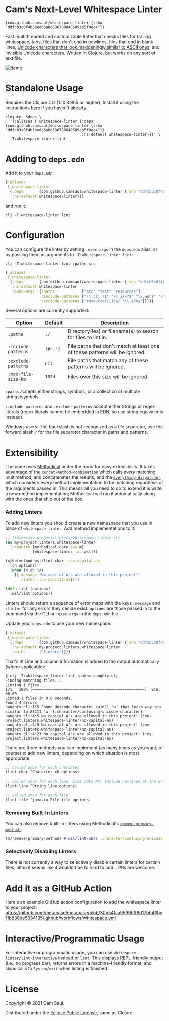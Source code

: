 # Cam's Next-Level Whitespace Linter

```
{com.github.camsaul/whitespace-linter {:sha "ddfcb3c8f4b3bedc6a0d536780840589ab5f0ec4"}}
```

Fast multithreaded and customizable linter that checks files for trailing whitespace, tabs, files that don't end in
newlines, files that end in blank lines, [Unicode characters that look maddeningly similar to ASCII
ones](https://github.com/camsaul/emacs-unicode-troll-stopper), and invisible Unicode characters. Written in Clojure,
but works on any sort of text file.

![demo](https://user-images.githubusercontent.com/1455846/128442912-e5b8c4bf-e2b9-41ec-bf99-30c1a1fa379f.gif)

# Standalone Usage

Requires the Clojure CLI (1.10.3.905 or higher). Install it using the instructions
[here](https://clojure.org/guides/getting_started) if you haven't already.

```
clojure -Sdeps \
  '{:aliases {:whitespace-linter {:deps {com.github.camsaul/whitespace-linter {:sha "ddfcb3c8f4b3bedc6a0d536780840589ab5f0ec4"}}
                                  :ns-default whitespace-linter}}}' \
  -T:whitespace-linter lint
```

# Adding to `deps.edn`

Add it to your `deps.edn`:

```clj
{:aliases
 {:whitespace-linter
  {:deps       {com.github.camsaul/whitespace-linter {:sha "ddfcb3c8f4b3bedc6a0d536780840589ab5f0ec4"}}
   :ns-default whitespace-linter}}}
```

and run it:

```
clj -T:whitespace-linter lint
```

# Configuration

You can configure the linter by setting `:exec-args` in the `deps.edn` alias, or by passing them as arguments to
`-T:whitespace-linter lint`:

```
clj -T:whitespace-linter lint :paths src
```

```clj
{:aliases
 {:whitespace-linter
  {:deps       {com.github.camsaul/whitespace-linter {:sha "ddfcb3c8f4b3bedc6a0d536780840589ab5f0ec4"}}
   :ns-default whitespace-linter
   :exec-args  {:paths            ["src" "test" "resources"]
                :include-patterns ["\\.clj.?$" "\\.jsx?$" "\\.edn$" "\\.yaml$" "\\.json$" "\\.html$"]
                :exclude-patterns ["resources/i18n/.*\\.edn$"]}}}}
```

Several options are currently supported:

| Option | Default | Description |
| --- | --- | --- |
| `:paths` | `./` | Directory(ies) or filename(s) to search for files to lint in. |
| `:include-patterns` | `[#"."]` | File paths that don't match at least one of these patterns will be ignored. |
| `:exclude-patterns` | `nil` | File paths that match any of these patterns will be ignored. |
| `:max-file-size-kb` | `1024` | Files over this size will be ignored. |

`:paths` accepts either strings, symbols, or a collection of multiple strings/symbols.

`:include-patterns` and `:exclude-patterns` accept either Strings or regex literals (regex literals cannot be embedded in EDN, so use string equivalents instead).

Windows users: The backslash is not recognized as a file separator, use the forward slash `/` for the file separator character in paths and patterns.

# Extensibility

The code uses [Methodical](https://github.com/camsaul/methodical) under the hood for easy extensibility. It takes
advantage of the
[`concat-method-combination`](https://cljdoc.org/d/methodical/methodical/0.12.0/api/methodical.core#concat-method-combination)
which calls *every* matching multimethod, and concatenates the results; and the
[`everything-dispatcher`](https://cljdoc.org/d/methodical/methodical/0.12.0/api/methodical.core#everything-dispatcher),
which considers every method implementation to be matching regardless of the arguments passed in. This means all you need to do to extend it is write a new method implementation; Methodical will run it automatically along with the ones that ship out of the box.

### Adding Linters

To add new linters you should create a new namespace that you use in place of `whitespace-linter`. Add method implementations to it:

```clj
;; linters/my_project/linters/whitespace_linter.clj
(ns my-project.linters.whitespace-linter
  (:require [methodical.core :as m]
            [whitespace-linter :as wsl]))

(m/defmethod wsl/lint-char ::no-capital-as
  [ch options]
  (when (= ch \A)
    [{:message "No capital A's are allowed in this project!"
      :linter ::no-capital-as}]))

(defn lint [options]
  (wsl/lint options))
```

Linters should return a sequence of error maps with the keys `:message` and `:linter` for any errors they decide
exist. `options` are those passed in to the command via the CLI or `:exec-args` in the `deps.edn` file.

Update
your `deps.edn` to use your new namespace:

```clj
{:aliases
 {:whitespace-linter
  {:deps       {com.github.camsaul/whitespace-linter {:sha "ddfcb3c8f4b3bedc6a0d536780840589ab5f0ec4"}}
   :ns-default my-project.linters.whitespace-linter
   :paths      ["linters"]}}}
```

That's it! Line and column information is added to the output automatically (where applicable):

```
$ clj -T:whitespace-linter lint :paths naughty.clj
Finding matching files...
Linting 1 files...
1/1   100% [==================================================]  ETA: 00:00
Linted 1 files in 0.0 seconds.
Found 4 errors
naughty.clj:1:5 Found Unicode character \u1d21 'ᴡ' that looks way too similar to ASCII 'w' (:character/confusing-unicode-character)
naughty.clj:4:5 No capital A's are allowed in this project! (:my-project.linters.whitespace-linter/no-capital-as)
naughty.clj:4:9 No capital A's are allowed in this project! (:my-project.linters.whitespace-linter/no-capital-as)
naughty.clj:4:23 No capital A's are allowed in this project! (:my-project.linters.whitespace-linter/no-capital-as)
```

There are three methods you can implement (as many times as you want, of course) to add new linters, depending on
which situation is most appropriate:

```clj
;; called once for each character
(lint-char ^Character ch options)

;; called once for each line. Line DOES NOT include newlines at the end -- use lint-file if you need those
(lint-line ^String line options)

;; called once for each file
(lint-file ^java.io.File file options)
```

### Removing Built-In Linters

You can also remove built-in linters using Methodical's [`remove-primary-method!`](https://cljdoc.org/d/methodical/methodical/0.12.0/api/methodical.core#remove-primary-method!):

```clj
(m/remove-primary-method! #'wsl/lint-char :character/confusing-unicode-character)
```

### Selectively Disabling Linters

There is not currently a way to selectively disable certain linters for certain files, altho it seems like it wouldn't
be to hard to add... PRs are welcome.

# Add it as a GitHub Action

Here's an example GitHub action configuration to add the whitespace linter to your project: https://github.com/metabase/metabase/blob/30b54faa9599bff8d17bb46bef1b838de5334135/.github/workflows/whitespace.yml

# Interactive/Programmatic Usage

For interactive or programmatic usage, you can use `whitespace-linter/lint-interactive` instead of `lint`. This
displays REPL-friendly output (i.e., no progress bar), returns errors in a machine-friendly format, and skips calls to
`System/exit` when linting is finished.

# License

Copyright © 2021 Cam Saul.

Distributed under the [Eclipse Public
License](https://raw.githubusercontent.com/metabase/camsaul/whitespace-linter/LICENSE), same as Clojure.
